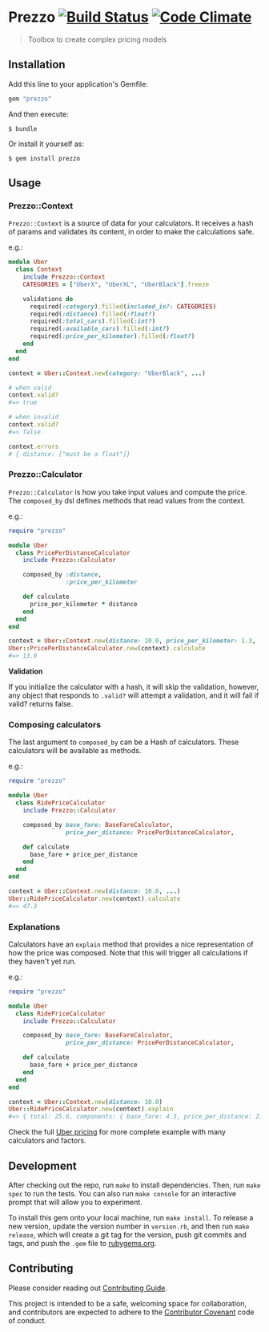 # Prezzo [![Build Status](https://travis-ci.org/marceloboeira/prezzo.svg?branch=master)](https://travis-ci.org/marceloboeira/prezzo) [![Code Climate](https://codeclimate.com/github/marceloboeira/prezzo.png)](https://codeclimate.com/github/marceloboeira/prezzo)
> Toolbox to create complex pricing models

## Installation

Add this line to your application's Gemfile:

```ruby
gem "prezzo"
```

And then execute:

```
$ bundle
```

Or install it yourself as:

```
$ gem install prezzo
```

## Usage

### Prezzo::Context


`Prezzo::Context` is a source of data for your calculators. It receives a
hash of params and validates its content, in order to make the calculations
safe.

e.g.:

```ruby
module Uber
  class Context
    include Prezzo::Context
    CATEGORIES = ["UberX", "UberXL", "UberBlack"].freeze

    validations do
      required(:category).filled(included_in?: CATEGORIES)
      required(:distance).filled(:float?)
      required(:total_cars).filled(:int?)
      required(:available_cars).filled(:int?)
      required(:price_per_kilometer).filled(:float?)
    end
  end
end

context = Uber::Context.new(category: "UberBlack", ...)

# when valid
context.valid?
#=> true

# when invalid
context.valid?
#=> false

context.errors
# { distance: ["must be a float"]}
```

### Prezzo::Calculator

`Prezzo::Calculator` is how you take input values and compute the price. The
`composed_by` dsl defines methods that read values from the context.

e.g.:

```ruby
require "prezzo"

module Uber
  class PricePerDistanceCalculator
    include Prezzo::Calculator

    composed_by :distance,
                :price_per_kilometer

    def calculate
      price_per_kilometer * distance
    end
  end
end

context = Uber::Context.new(distance: 10.0, price_per_kilometer: 1.3, ...)
Uber::PricePerDistanceCalculator.new(context).calculate
#=> 13.0
```

**Validation**

If you initialize the calculator with a hash, it will skip the validation,
however, any object that responds to `.valid?` will attempt a validation, and
it will fail if valid? returns false.

### Composing calculators

The last argument to `composed_by` can be a Hash of calculators. These
calculators will be available as methods.

e.g.:

```ruby
require "prezzo"

module Uber
  class RidePriceCalculator
    include Prezzo::Calculator

    composed_by base_fare: BaseFareCalculator,
                price_per_distance: PricePerDistanceCalculator,

    def calculate
      base_fare + price_per_distance
    end
  end
end

context = Uber::Context.new(distance: 10.0, ...)
Uber::RidePriceCalculator.new(context).calculate
#=> 47.3
```

### Explanations

Calculators have an `explain` method that provides a nice representation of how
the price was composed. Note that this will trigger all calculations if they
haven't yet run.

e.g.:

```ruby
require "prezzo"

module Uber
  class RidePriceCalculator
    include Prezzo::Calculator

    composed_by base_fare: BaseFareCalculator,
                price_per_distance: PricePerDistanceCalculator,

    def calculate
      base_fare + price_per_distance
    end
  end
end

context = Uber::Context.new(distance: 10.0)
Uber::RidePriceCalculator.new(context).explain
#=> { total: 25.6, components: { base_fare: 4.3, price_per_distance: 21.3 } }
```

Check the full [Uber pricing](/spec/integration/uber_pricing_spec.rb) for more complete example with many calculators and factors.

## Development

After checking out the repo, run `make` to install dependencies. Then, run `make spec` to run the tests. You can also run `make console` for an interactive prompt that will allow you to experiment.

To install this gem onto your local machine, run `make install`. To release a new version, update the version number in `version.rb`, and then run `make release`, which will create a git tag for the version, push git commits and tags, and push the `.gem` file to [rubygems.org](https://rubygems.org).

## Contributing

Please consider reading out [Contributing Guide](CONTRIBUTING.md).

This project is intended to be a safe, welcoming space for collaboration, and contributors are expected to adhere to the [Contributor Covenant](http://contributor-covenant.org) code of conduct.
